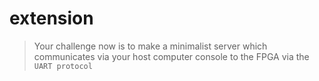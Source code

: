 # extension

> Your challenge now is to make a minimalist server which communicates via your host computer console to the FPGA via the `UART protocol`